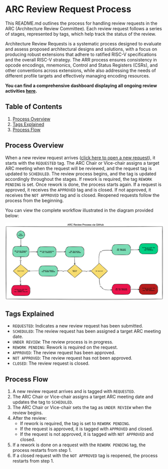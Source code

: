 # ARC Review Request Process

This README.md outlines the process for handling review requests in the ARC (Architecture Review Committee). Each review request follows a series of stages, represented by tags, which help track the status of the review.

Architecture Review Requests is a systematic process designed to evaluate and assess proposed architectural designs and solutions, with a focus on producing robust extensions that adhere to ratified RISC-V specifications and the overall RISC-V strategy. The ARR process ensures consistency in opcode encodings, mnemonics, Control and Status Registers (CSRs), and other conventions across extensions, while also addressing the needs of different profile targets and effectively managing encoding resources.

**You can find a comprehensive dashboard displaying all ongoing review activities [here](https://github.com/orgs/riscv-admin/projects/3).**

## Table of Contents

1. [Process Overview](#process-overview)
2. [Tags Explained](#tags-explained)
3. [Process Flow](#process-flow)

## Process Overview

When a new review request arrives ([click here to open a new request](https://github.com/riscv-admin/riscv-arc/issues/new?assignees=rpsene&labels=REQUESTED&template=h_arc_review_request.yaml&title=%5BSpec+Architecture+Review+Request%5D+-+ADD+A+SPECIFICATION+TITLE+HERE)), it starts with the `REQUESTED` tag. The ARC Chair or Vice-chair assigns a target ARC meeting when the request will be reviewed, and the request tag is updated to `SCHEDULED`. The review process begins, and the tag is updated accordingly throughout the stages. If rework is required, the tag `REWORK PENDING` is set. Once rework is done, the process starts again. If a request is approved, it receives the `APPROVED` tag and is closed. If not approved, it receives the `NOT APPROVED` tag and is closed. Reopened requests follow the process from the beginning.

You can view the complete workflow illustrated in the diagram provided below:

![alt text for screen readers](/images/rvi_arc.png "ARC Review Process")

## Tags Explained

- `REQUESTED`: Indicates a new review request has been submitted.
- `SCHEDULED`: The review request has been assigned a target ARC meeting date.
- `UNDER REVIEW`: The review process is in progress.
- `REWORK PENDING`: Rework is required on the request.
- `APPROVED`: The review request has been approved.
- `NOT APPROVED`: The review request has not been approved.
- `CLOSED`: The review request is closed.

## Process Flow

1. A new review request arrives and is tagged with `REQUESTED`.
2. The ARC Chair or Vice-chair assigns a target ARC meeting date and updates the tag to `SCHEDULED`.
3. The ARC Chair or Vice-chair sets the tag as `UNDER REVIEW` when the review begins.
4. After the review:
   - If rework is required, the tag is set to `REWORK PENDING`.
   - If the request is approved, it is tagged with `APPROVED` and closed.
   - If the request is not approved, it is tagged with `NOT APPROVED` and closed.
5. If a rework is done on a request with the `REWORK PENDING` tag, the process restarts from step 1.
6. If a closed request with the `NOT APPROVED` tag is reopened, the process restarts from step 1.
